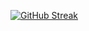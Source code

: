 [![GitHub Streak](http://github-readme-streak-stats.herokuapp.com?user=seb4stian69&theme=dark&border_radius=2.2&date_format=M%20j%5B%2C%20Y%5D)](https://git.io/streak-stats)
